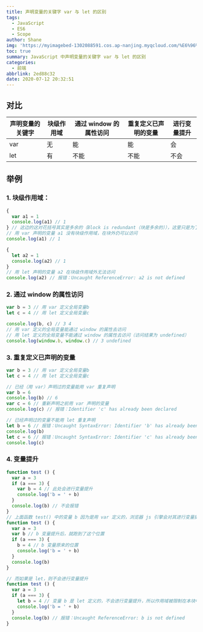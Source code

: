 ```yaml
---
title: 声明变量的关键字 var 与 let 的区别
tags:
  - JavaScript
  - ES6
  - Scope
author: Shane
img: 'https://myimagebed-1302088591.cos.ap-nanjing.myqcloud.com/%E6%96%87%E7%AB%A0%E7%89%B9%E5%BE%81%E5%9B%BE/20.jpg'
toc: true
summary: JavaScript 中声明变量的关键字 var 与 let 的区别
categories:
  - 前端
abbrlink: 2ed88c32
date: 2020-07-12 20:32:51
---
```


## 对比

| 声明变量的关键字 | 块级作用域 | 通过 window 的属性访问 | 重复定义已声明的变量 | 进行变量提升 |
| ---------------- | ---------- | ---------------------- | -------------------- | ------------ |
| var              | 无         | 能                     | 能                   | 会           |
| let              | 有         | 不能                   | 不能                 | 不会         |

## 举例

### 1. 块级作用域：

```javascript
{
  var a1 = 1
  console.log(a1) // 1
} // 这边的这对花括号其实是多余的（Block is redundant（块是多余的）），这里只是为了对比说明 var 和 let 的区别
// 用 var 声明的变量 a1 没有块级作用域，在块外仍可以访问
console.log(a1) // 1

{
  let a2 = 1
  console.log(a2) // 1
}
// 用 let 声明的变量 a2 在块级作用域外无法访问
console.log(a2) // 报错：Uncaught ReferenceError: a2 is not defined
```

### 2. 通过 window 的属性访问

```javascript
var b = 3 // 用 var 定义全局变量b
let c = 4 // 用 let 定义全局变量c

console.log(b, c) // 3 4
// 用 var 定义的全局变量能通过 window 的属性去访问
// 用 let 定义的全局变量不能通过 window 的属性去访问（访问结果为 undefined）
console.log(window.b, window.c) // 3 undefined
```

### 3. 重复定义已声明的变量

```javascript
var b = 3 // 用 var 定义全局变量b
let c = 4 // 用 let 定义全局变量c

// 已经（用 var）声明过的变量能用 var 重复声明
var b = 6
console.log(b) // 6
var c = 6 // 重新声明之前用 var 声明的变量
console.log(c) // 报错：Identifier 'c' has already been declared

// 已经声明过的变量不能用 let 重复声明
let b = 6 // 报错：Uncaught SyntaxError: Identifier 'b' has already been declared
console.log(b) 
let c = 6 // 报错：Uncaught SyntaxError: Identifier 'c' has already been declared
console.log(c) 
```

### 4. 变量提升

```javascript
function test () {
  var a = 3
  if (a === 3) {
    var b = 4 // 此处会进行变量提升
    console.log('b = ' + b)
  }
  console.log(b) // 不会报错
}
// 上面函数 test() 中的变量 b 因为是用 var 定义的，浏览器 js 引擎会对其进行变量提升，最终会变成如下效果：
function test () {
  var a = 3
  var b // b 变量提升后，就跑到了这个位置
  if (a === 3) {
    b = 4 // b 变量原来的位置
    console.log('b = ' + b)
  }
  console.log(b)
}

// 而如果是 let，则不会进行变量提升
function test () {
  var a = 3
  if (a === 3) {
    let b = 4 // 变量 b 是 let 定义的，不会进行变量提升，所以作用域被限制在本块中
    console.log('b = ' + b)
  }
  console.log(b) // 报错：Uncaught ReferenceError: b is not defined
}
```

